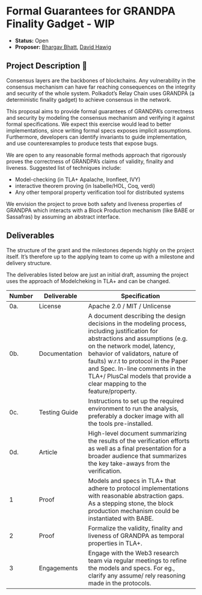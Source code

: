 # Formal Guarantees for GRANDPA Finality Gadget - WIP 

* **Status:** Open
* **Proposer:** [Bhargav Bhatt](https://github.com/bhargavbh),  [David Hawig](https://github.com/Noc2)

## Project Description :page_facing_up:  

Consensus layers are the backbones of blockchains. Any vulnerability in the consensus mechanism can have far reaching consequences on the integrity and security of the whole system. Polkadot’s Relay Chain uses GRANDPA (a deterministic finality gadget) to achieve consensus in the network. 

This proposal aims to provide formal guarantees of GRANDPA’s correctness and security by modeling the consensus mechanism and verifying it against formal specifications. We expect this exercise would lead to better implementations, since writing formal specs exposes implicit assumptions. Furthermore, developers can identify invariants to guide implementation, and use counterexamples to produce tests that expose bugs. 

We are open to any reasonable formal methods approach that rigorously proves the correctness of GRANDPA’s claims of validity, finality and liveness. Suggested list of techniques include:
- Model-checking (in TLA+ Apalache, Ironfleet, IVY) 
- interactive theorem proving (in Isabelle/HOL, Coq, verdi)
- Any other temporal property verification tool for distributed systems

We envision the project to prove both safety and liveness properties of GRANDPA which interacts with a Block Production mechanism (like BABE or Sassafras) by assuming an abstract interface. 

## Deliverables

The structure of the grant and the milestones depends highly on the project itself. It’s therefore up to the applying team to come up with a milestone and delivery structure. 

The deliverables listed below are just an initial draft, assuming the project uses the approach of Modelcheking in TLA+ and can be changed. 

| Number | Deliverable | Specification | 
| ------------- | ------------- | ------------- |
| 0a. | License | Apache 2.0 / MIT / Unlicense |
| 0b. | Documentation | A document describing the design decisions in the modeling process, including justification for abstractions and assumptions (e.g. on the network model, latency, behavior of validators, nature of faults) w.r.t to protocol in the Paper and Spec. In-line comments in the TLA+/ PlusCal models that provide a clear mapping to the feature/property. |
 0c. | Testing Guide | Instructions to set up the required environment to run the analysis, preferably a docker image with all the tools pre-installed. | 
| 0d. | Article | High-level document summarizing the results of the verification efforts as well as a final presentation for a broader audience that summarizes the key take-aways from the verification. |
| 1 | Proof | Models and specs in TLA+ that adhere to protocol implementations with reasonable abstraction gaps. As a stepping stone, the block production mechanism could be instantiated with BABE. | 
| 2 | Proof | Formalize the validity, finality and liveness of GRANDPA as temporal properties in TLA+.  | 
| 3 | Engagements | Engage with the Web3 research team via regular meetings to refine the models and specs. For eg., clarify any assume/ rely reasoning made in the protocols.| 


